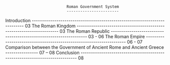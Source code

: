                                Roman Government System
                               -----------------------
Introduction -------------------------------------------------------------------------- 03 
The Roman Kingdom --------------------------------------------------------------------- 03 
The Roman Republic ------------------------------------------------------------------ 03 - 06
The Roman Empire -------------------------------------------------------------------- 06 - 07
Comparison between the Government of Ancient Rome and Ancient Greece ---------------- 07 – 08 
Conclusion ---------------------------------------------------------------------------- 08 
